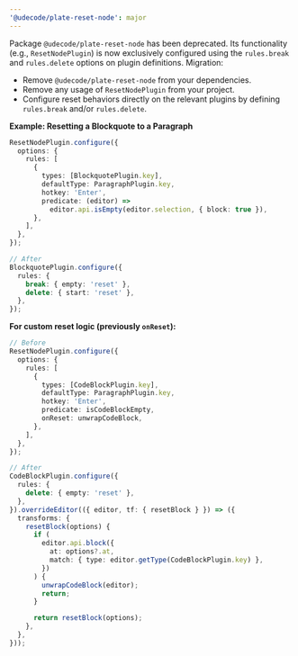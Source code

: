 ```yaml
---
'@udecode/plate-reset-node': major
---
```


Package `@udecode/plate-reset-node` has been deprecated. Its functionality (e.g., `ResetNodePlugin`) is now exclusively configured using the `rules.break` and `rules.delete` options on plugin definitions. Migration:

- Remove `@udecode/plate-reset-node` from your dependencies.
- Remove any usage of `ResetNodePlugin` from your project.
- Configure reset behaviors directly on the relevant plugins by defining `rules.break` and/or `rules.delete`.

**Example: Resetting a Blockquote to a Paragraph**

```typescript
ResetNodePlugin.configure({
  options: {
    rules: [
      {
        types: [BlockquotePlugin.key],
        defaultType: ParagraphPlugin.key,
        hotkey: 'Enter',
        predicate: (editor) =>
          editor.api.isEmpty(editor.selection, { block: true }),
      },
    ],
  },
});

// After
BlockquotePlugin.configure({
  rules: {
    break: { empty: 'reset' },
    delete: { start: 'reset' },
  },
});
```

**For custom reset logic (previously `onReset`):**

```typescript
// Before
ResetNodePlugin.configure({
  options: {
    rules: [
      {
        types: [CodeBlockPlugin.key],
        defaultType: ParagraphPlugin.key,
        hotkey: 'Enter',
        predicate: isCodeBlockEmpty,
        onReset: unwrapCodeBlock,
      },
    ],
  },
});

// After
CodeBlockPlugin.configure({
  rules: {
    delete: { empty: 'reset' },
  },
}).overrideEditor(({ editor, tf: { resetBlock } }) => ({
  transforms: {
    resetBlock(options) {
      if (
        editor.api.block({
          at: options?.at,
          match: { type: editor.getType(CodeBlockPlugin.key) },
        })
      ) {
        unwrapCodeBlock(editor);
        return;
      }

      return resetBlock(options);
    },
  },
}));
```
